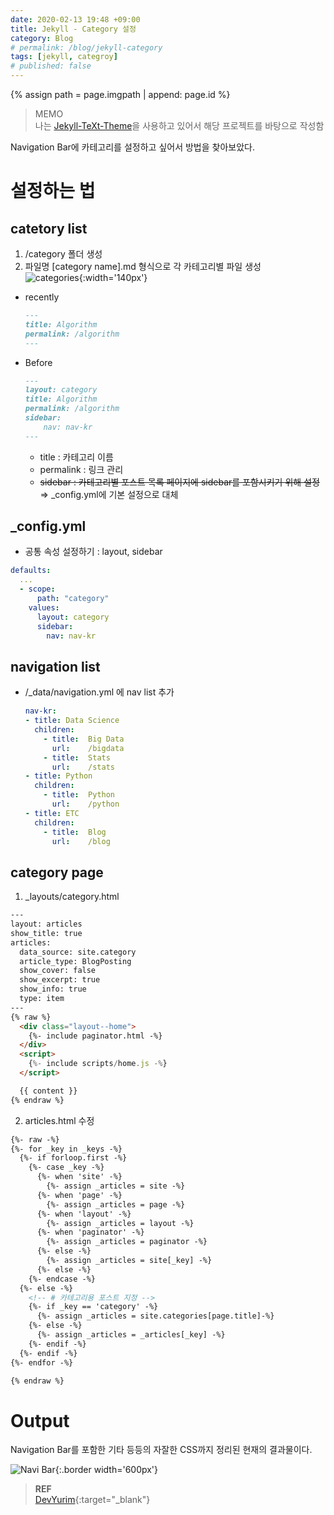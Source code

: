 ```yaml
---
date: 2020-02-13 19:48 +09:00
title: Jekyll - Category 설정
category: Blog
# permalink: /blog/jekyll-category
tags: [jekyll, categroy]
# published: false
---
```

{% assign path = page.imgpath | append: page.id %}

> MEMO  
> 나는 [Jekyll-TeXt-Theme](https://tianqi.name/jekyll-TeXt-theme/)을 사용하고 있어서 해당 프로젝트를 바탕으로 작성함

Navigation Bar에 카테고리를 설정하고 싶어서 방법을 찾아보았다.

# 설정하는 법

## catetory list

1. /category 폴더 생성 
2. 파일명 \[category name\].md 형식으로 각 카테고리별 파일 생성  
  ![categories]({{path}}/img01.png){:width='140px'}

- recently  
  ```markdown
  ---
  title: Algorithm
  permalink: /algorithm
  ---
  ```
- Before  
  ```markdown
  ---
  layout: category
  title: Algorithm
  permalink: /algorithm
  sidebar:
      nav: nav-kr
  ---
  ```
   - title : 카테고리 이름
   - permalink : 링크 관리 
   - ~~sidebar : 카테고리별 포스트 목록 페이지에 sidebar를 포함시키기 위해 설정~~ &rArr; _config.yml에 기본 설정으로 대체

## _config.yml
- 공통 속성 설정하기 : layout, sidebar

```yml
defaults:
  ...
  - scope:
      path: "category"
    values:
      layout: category
      sidebar:
        nav: nav-kr
```

## navigation list

- /_data/navigation.yml 에 nav list 추가 

  ```yaml
  nav-kr:
  - title: Data Science
    children:
      - title:  Big Data
        url:    /bigdata
      - title:  Stats
        url:    /stats
  - title: Python
    children:
      - title:  Python
        url:    /python
  - title: ETC
    children:
      - title:  Blog
        url:    /blog
  ```

## category page

1. _layouts/category.html

  ```html
  ---
  layout: articles
  show_title: true
  articles:
    data_source: site.category
    article_type: BlogPosting
    show_cover: false
    show_excerpt: true
    show_info: true
    type: item
  ---
  {% raw %}
    <div class="layout--home">
      {%- include paginator.html -%}
    </div>
    <script>
      {%- include scripts/home.js -%}
    </script>

    {{ content }}
  {% endraw %}
  ```

2. articles.html 수정

```html
{%- raw -%}
{%- for _key in _keys -%}
  {%- if forloop.first -%}
    {%- case _key -%}
      {%- when 'site' -%}
        {%- assign _articles = site -%}
      {%- when 'page' -%}
        {%- assign _articles = page -%}
      {%- when 'layout' -%}
        {%- assign _articles = layout -%}
      {%- when 'paginator' -%}
        {%- assign _articles = paginator -%}
      {%- else -%}
        {%- assign _articles = site[_key] -%}
      {%- else -%}
    {%- endcase -%}
  {%- else -%}
    <!-- # 카테고리용 포스트 지정 -->
    {%- if _key == 'category' -%}
      {%- assign _articles = site.categories[page.title]-%}
    {%- else -%}
      {%- assign _articles = _articles[_key] -%}
    {%- endif -%}
  {%- endif -%}
{%- endfor -%}

{% endraw %}
```

# Output

Navigation Bar를 포함한 기타 등등의 자잘한 CSS까지 정리된 현재의 결과물이다.

![Navi Bar]({{path}}/img02.png){:.border width='600px'}

> **REF**  
> [DevYurim](https://devyurim.github.io/DE/Github%20Blog){:target="_blank"}
